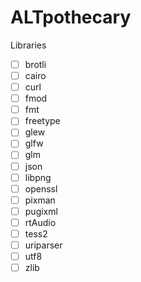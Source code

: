 # ALTpothecary

Libraries

- [ ] brotli
- [ ] cairo
- [ ] curl
- [ ] fmod
- [ ] fmt
- [ ] freetype
- [ ] glew
- [ ] glfw
- [ ] glm
- [ ] json
- [ ] libpng
- [ ] openssl
- [ ] pixman
- [ ] pugixml
- [ ] rtAudio
- [ ] tess2
- [ ] uriparser
- [ ] utf8
- [ ] zlib
